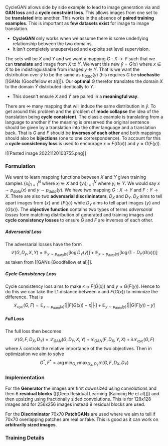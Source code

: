 CycleGAN allows side by side example to lead to image generation via and **GAN loss** and a **cycle constraint loss**. This allows images from one set to be **translated** into another. This works in the absence of **paired training examples**. This is important as **few datasets exist** for image to image translation. 

* **CycleGAN** only works when we assume there is some underlying relationship between the two domains.
* It isn't completely unsupervised and exploits set level supervision.

The sets will be $X$ and $Y$ and we want a mapping $G:X\to Y$ such that we can **translate** and image from $X$ to $Y$. We want this new $\hat y=G(x)$ where $x\in X$ to be indistinguishable from images $y\in Y$. That is we want the distribution over $\hat y$ to be the same as $p_{data}(y)$ (his requires $G$ be **stochastic** [[GANs (Goodfellow et al)]]). Our **optimal** $G$ therefor translates the domain $X$ to the domain $\hat Y$ distributed identically to $Y$.

* This doesn't ensure $X$ and $\hat Y$ are paired in a **meaningful way**.

There are $\infty$ many mapping that will induce the same distribution in $\hat y$. To get around this problem and the problem of **mode collapse** the idea of the translation being **cycle consistent**. The classic example is translating from a language to another if the meaning is preserved the original sentence should be given by a translation into the other language and a translation back. That is $G$ and $F$ should be **inverses of each other** and both mappings should also be **bijections** (one to one correspondence). To account for this a **cycle consistency loss** is used to encourage $x\approx F(G(x))$ and $y\approx G(F(y))$.

![[Pasted image 20221120103755.png]]

### Formulation
We want to learn mapping functions between $X$ and $Y$ given training samples $\{x_i\}^N_{i=1}$ where $x_i\in X$ and $\{y_i\}_{i=1}^N$ where $y_i\in Y$. We would say $x\sim p_{data}(x)$ and $y\sim p_{data}(y)$. We have two mapping $G:X\to Y$ and $F:Y\to X$. There are also two **adversarial discriminators**, $D_X$ and $D_Y$. $D_X$ aims to tell apart images from $\{x\}$ and $\{F(y)\}$ while $D_Y$ aims to tell apart images $\{y\}$ and $\{G(x)\}$. The **objective function** contains two types of terms *adversarial losses* form matching distribution of generated and training images and **cycle consistency losses** to ensure $G$ and $F$ are inverses of each other.

##### Adversarial Loss
The adversarial losses have the form $$\mathcal L(G,D_y,X,Y)=\mathbb E_{y\sim p_{data}(y)}[\log D_Y(y)]+\mathbb E_{x\sim p_{data}(x)}[\log(1-D_Y(G(x)))]$$ as taken from [[GANs (Goodfellow et al)]].

##### Cycle Consistency Loss
Cycle consistency loss aims to make $x\approx F(G(x))$ and $y\approx G(F(y))$. Hence to do this we can take the L1 distance between $x$ and $F(G(x))$ to minimize the difference. That is $$\mathcal L_{cyc}(G,F)=\mathbb E_{x\sim p_{data}(x)}[||F(G(x))-x||_1]+\mathbb E_{y\sim p_{data}(y)}[||G(F(y))-y]$$
##### Full Loss
The full loss then becomes $$\mathcal L(G,F,D_X,D_Y)=\mathcal L_{GAN}(G,D_Y,X,Y)+\mathcal L_{GAN}(F,D_X,Y,X)+\lambda\mathcal L_{cyc}(G,F)$$ where $\lambda$ controls the relative importance of the two objectives. Then in optimization we aim to solve $$G^*,F^*=\arg\min_{G,F}\max_{D_X, D_Y} \mathcal L(G,F,D_X,D_Y)$$

### Implementation
For the **Generator** the images are first downsized using convolutions and then 6 **residual blocks** ([[Deep Residual Learning (Kaiming He et al)]]) and then upsizing using fractionally sided convolutions. This is for 128x128 images and for 256x256 images instead 9 residual blocks are used.

For the **Discriminator** 70x70 **PatchGANs** are used where we aim to tell if 70x70 overlapping patches are real or fake. This is good as it can work on **arbitrarily sized images**.

### Training Details